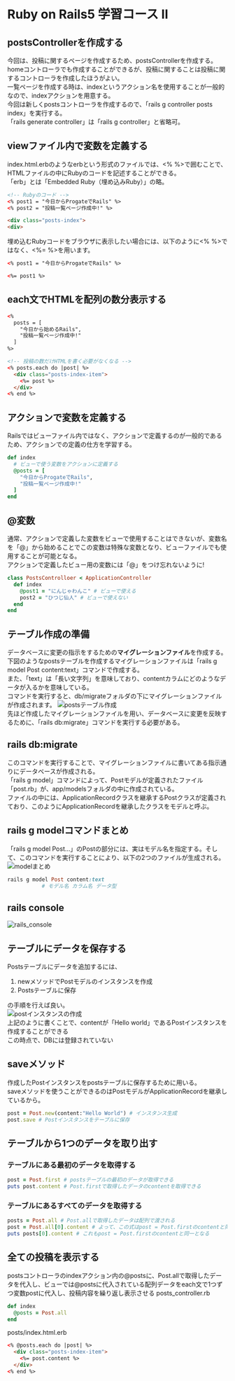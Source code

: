 # Ruby on Rails5 学習コース Ⅱ

## postsControllerを作成する
今回は、投稿に関するページを作成するため、postsControllerを作成する。<br>
homeコントローラでも作成することができるが、投稿に関することは投稿に関するコントローラを作成したほうがよい。<br>
一覧ページを作成する時は、indexというアクション名を使用することが一般的なので、indexアクションを用意する。<br>
今回は新しくpostsコントローラを作成するので、「rails g controller posts index」を実行する。<br>
「rails generate controller」は「rails g controller」と省略可。

## viewファイル内で変数を定義する
index.html.erbのようなerbという形式のファイルでは、<% %>で囲むことで、HTMLファイルの中にRubyのコードを記述することができる。<br>
「erb」とは「Embedded Ruby（埋め込みRuby）」の略。
```html
<!-- Rubyのコード -->
<% post1 = "今日からProgateでRails" %>
<% post2 = "投稿一覧ページ作成中!" %>

<div class="posts-index">
<div>
```
埋め込むRubyコードをブラウザに表示したい場合には、以下のように<% %>ではなく、<%= %>を用います。
```html
<% post1 = "今日からProgateでRails" %>

<%= post1 %>
```

## each文でHTMLを配列の数分表示する
```html
<%
  posts = [
    "今日から始めるRails",
    "投稿一覧ページ作成中!"
  ]
%>

<!-- 投稿の数だけHTMLを書く必要がなくなる -->
<% posts.each do |post| %>
  <div class="posts-index-item">
    <%= post %>
  </div>
<% end %>
```
## アクションで変数を定義する
Railsではビューファイル内ではなく、アクションで定義するのが一般的であるため、アクションでの定義の仕方を学習する。
```ruby
def index 
  # ビューで使う変数をアクションに定義する
  @posts = [
    "今日からProgateでRails",
    "投稿一覧ページ作成中!"
  ]
end
```

## @変数
通常、アクションで定義した変数をビューで使用することはできないが、変数名を「@」から始めることでこの変数は特殊な変数となり、ビューファイルでも使用することが可能となる。<br>
アクションで定義したビュー用の変数には「@」をつけ忘れないように!
```ruby
class PostsControlloer < ApplicationController
  def index 
    @post1 = "にんじゃわんこ" # ビューで使える
    post2 = "ひつじ仙人" # ビューで使えない
  end
end
```
## テーブル作成の準備
データベースに変更の指示をするための<b>マイグレーションファイル</b>を作成する。<br>
下図のようなpostsテーブルを作成するマイグレーションファイルは「rails g model Post content:text」コマンドで作成する。<br>
また、「text」は「長い文字列」を意味しており、contentカラムにどのようなデータが入るかを意味している。<br>
コマンドを実行すると、db/migrateフォルダの下にマイグレーションファイルが作成されます。
![postsテーブル作成](img/postsテーブル作成.png)<br>
先ほど作成したマイグレーションファイルを用い、データベースに変更を反映するために、「rails db:migrate」コマンドを実行する必要がある。

## rails db:migrate
このコマンドを実行することで、マイグレーションファイルに書いてある指示通りにデータベースが作成される。<br>
「rails g model」コマンドによって、Postモデルが定義されたファイル「post.rb」が、app/modelsフォルダの中に作成されている。<br>
ファイルの中には、ApplicationRecordクラスを継承するPostクラスが定義されており、このようにApplicationRecordを継承したクラスをモデルと呼ぶ。

## rails g modelコマンドまとめ
「rails g model Post...」のPostの部分には、実はモデル名を指定する。そして、このコマンドを実行することにより、以下の2つのファイルが生成される。
![modelまとめ](img/modelまとめ.png)
```ruby
rails g model Post content:text
           # モデル名 カラム名 データ型
```

## rails console
![rails_console](img/rails_console.png)

## テーブルにデータを保存する
Postsテーブルにデータを追加するには、 
1. newメソッドでPostモデルのインスタンスを作成
2. Postsテーブルに保存
   
の手順を行えば良い。<br>
![postインスタンスの作成](img/postインスタンスの作成.png)<br>
上記のように書くことで、contentが「Hello world」であるPostインスタンスを作成することができる<br>
この時点で、DBには登録されていない

## saveメソッド
作成したPostインスタンスをpostsテーブルに保存するために用いる。<br>
saveメソッドを使うことができるのはPostモデルがApplicationRecordを継承しているから。
```ruby
post = Post.new(content:"Hello World") # インスタンス生成
post.save # Postインスタンスをテーブルに保存
```

## テーブルから1つのデータを取り出す
### テーブルにある最初のデータを取得する
```ruby
post = Post.first # postsテーブルの最初のデータが取得できる
puts post.content # Post.firstで取得したデータのcontentを取得できる
```

### テーブルにあるすべてのデータを取得する
```ruby
posts = Post.all # Post.allで取得したデータは配列で渡される
post = Post.all[0].content # よって、この式はpost = Post.firstのcontentと同一となる
puts posts[0].content # これもpost = Post.firstのcontentと同一となる
```

## 全ての投稿を表示する
postsコントローラのindexアクション内の@postsに、Post.allで取得したデータを代入し、ビューでは@postsに代入されている配列データをeach文で1つずつ変数postに代入し、投稿内容を繰り返し表示させる
posts_controller.rb
```ruby
def index 
  @posts = Post.all
end
```
posts/index.html.erb
```html
<% @posts.each do |post| %>
  <div class="posts-index-item">
    <%= post.content %>
  </div>
<% end %>
```